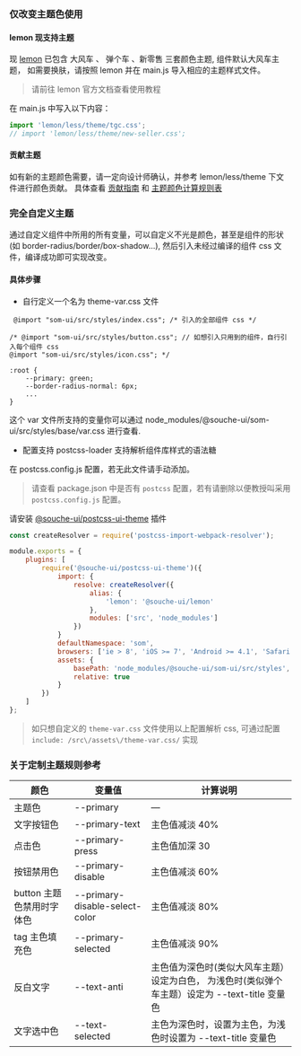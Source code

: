 ### 仅改变主题色使用 

#### lemon 现支持主题

现 [lemon](http://lemon.souche-inc.com/#/docs/grammer/installation) 已包含 大风车 、 弹个车 、新零售 三套颜色主题, 组件默认大风车主题， 如需要换肤，请按照 lemon 并在 main.js 导入相应的主题样式文件。

> 请前往 lemon 官方文档查看使用教程

在 main.js 中写入以下内容：

```js
import 'lemon/less/theme/tgc.css';
// import 'lemon/less/theme/new-seller.css';
```

#### 贡献主题

如有新的主题颜色需要，请一定向设计师确认，并参考 lemon/less/theme 下文件进行颜色贡献。 具体查看 [贡献指南](http://lemon.souche-inc.com/theme) 和 [主题颜色计算规则表](#/components/custom-theme#guan-yu-ding-zhi-zhu-ti-gui-ze-can-kao)


### 完全自定义主题

通过自定义组件中所用的所有变量，可以自定义不光是颜色，甚至是组件的形状(如 border-radius/border/box-shadow...), 然后引入未经过编译的组件 css 文件，编译成功即可实现改变。

#### 具体步骤

- 自行定义一个名为 theme-var.css 文件

```less
 @import "som-ui/src/styles/index.css"; /* 引入的全部组件 css */

/* @import "som-ui/src/styles/button.css"; // 如想引入只用到的组件，自行引入每个组件 css
@import "som-ui/src/styles/icon.css"; */

:root {
    --primary: green;
    --border-radius-normal: 6px;
    ...
}
```

这个 var 文件所支持的变量你可以通过 node_modules/@souche-ui/som-ui/src/styles/base/var.css 进行查看.

- 配置支持 postcss-loader 支持解析组件库样式的语法糖

在 postcss.config.js 配置，若无此文件请手动添加。
> 请查看 package.json 中是否有 `postcss` 配置，若有请删除以便教授叫采用 `postcss.config.js` 配置。

请安装 [@souche-ui/postcss-ui-theme](http://npm.souche-inc.com/package/@souche-ui/postcss-ui-theme) 插件

```js
const createResolver = require('postcss-import-webpack-resolver');

module.exports = {
    plugins: [
        require('@souche-ui/postcss-ui-theme')({
            import: {
                resolve: createResolver({
                    alias: {
                        'lemon': '@souche-ui/lemon'
                    },
                    modules: ['src', 'node_modules']
                })
            }
            defaultNamespace: 'som',
            browsers: ['ie > 8', 'iOS >= 7', 'Android >= 4.1', 'Safari >= 6'],
            assets: {
                basePath: 'node_modules/@souche-ui/som-ui/src/styles',
                relative: true
            }
        })
    ]
};
```


> 如只想自定义的 `theme-var.css` 文件使用以上配置解析 css, 可通过配置 `include: /src\/assets\/theme-var.css/` 实现



### 关于定制主题规则参考
| 颜色       | 变量值 |  计算说明                         |
|---------- |------------ | --------------------  |
| 主题色 | --primary | — | 
| 文字按钮色 | --primary-text | 主色值减淡 40% |
| 点击色 | --primary-press | 主色值加深 30 | 
| 按钮禁用色 | --primary-disable | 主色值减淡 60% |
| button 主题色禁用时字体色 | --primary-disable-select-color | 主色值减淡 80% |
| tag 主色填充色 | --primary-selected | 主色值减淡 90% | 
| 反白文字 | --text-anti | 主色值为深色时(类似大风车主题）设定为白色， 为浅色时(类似弹个车主题）设定为 --text-title 变量色 |
| 文字选中色 | --text-selected | 主色为深色时，设置为主色，为浅色时设置为 --text-title 变量色 |